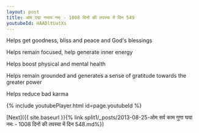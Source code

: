 ```yaml
---
layout: post
title: ओम पद्मा नभाय नमः - 1008 दिनों की तपस्या में दिन 549
youtubeId: HAADltUatXs
---
```

 
 
Helps get goodness, bliss and peace and God's blessings
 
Helps remain focused, help generate inner energy 
 
Helps boost physical and mental health 
 
Helps remain grounded and generates a sense of gratitude towards the greater power 
 
Helps reduce bad karma
 
 
 
 


{% include youtubePlayer.html id=page.youtubeId %}
 
[Next]({{ site.baseurl }}{% link  split1/_posts/2013-08-25-ओम सर्व काम गुणा घया नमः - 1008 दिनों की तपस्या में दिन 548.md%})
 
